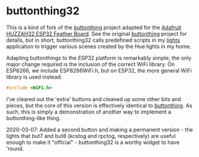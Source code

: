 # buttonthing32

This is a kind of fork of the [buttonthing](https://github.com/kenkl/buttonthing) project adapted for the [Adafruit HUZZAH32 ESP32 Feather Board](https://www.adafruit.com/product/3405). See the original [buttonthing](https://github.com/kenkl/buttonthing) project for details, but in short, buttonthing32 calls predefined scripts in my [lights](https://github.com/kenkl/lights) application to trigger various scenes created by the Hue lights in my home.

Adapting buttonthings to the ESP32 platform is remarkably simple; the only major change required is the inclusion of the correct WiFi library. On ESP8266, we include ESP8266WiFi.h, but on ESP32, the more general WiFi library is used instead:

```C++
#include <WiFi.h>
```

I've cleared out the 'extra' buttons and cleaned up some other bits and pieces, but the core of this version is effectively identical to [buttonthing](https://github.com/kenkl/buttonthing). As such, this is simply a demonstration of another way to implement a buttonthing-like thing.

2020-03-07: Added a second button and making a permanent version - the lights that but7 and but8 (kcstog and rpctog, respectively) are useful enough to make it "official" - buttonthing32 is a worthy widget to have 'round.
